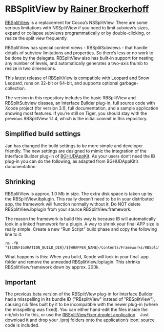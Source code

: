 RBSplitView by [Rainer Brockerhoff][1]
======================================

[RBSplitView][2] is a replacement for Cocoa’s NSSplitView. There are some serious limitations with NSSplitView if you need to limit subview’s sizes, expand or collapse subviews programmatically or by double-clicking, or resize the split view frequently.

RBSplitView has special content views - RBSplitSubviews - that handle details of subview limitations and properties. So there’s less or no work to be done by the delegate. RBSplitView also has built-in support for nesting any number of levels, and automatically generates a two-axis thumb to resize in two dimensions.

This latest release of RBSplitView is compatible with Leopard and Snow Leopard, runs on 32-bit or 64-bit, and supports optional garbage-collection.

The version in this repository includes the basic RBSplitView and RBSplitSubview classes, an Interface Builder plug-in, full source code with Xcode project (for version 3.1), full documentation, and a sample application showing most features. If you’re still on Tiger, you should stay with the previous RBSplitView 1.1.4, which is the initial commit in this repository. 

Simplified build settings
-------------------------

Jan has changed the build settings to be more simple and developer friendly. The new settings are designed to mimic the integration of the Interface Builder plug-in of [BGHUDAppKit][4]. As your users don’t need the IB plug-in you can do the following, as adapted from BGHUDAppKit’s documentation:

Shrinking
---------

RBSplitView is approx. 1.0 Mb in size. The extra disk space is taken up by the RBSplitView.ibplugin. This really doesn’t need to be in your distributed app, the framework will function normally without it. Do NOT delete RBSplitView.ibplugin from your source RBSplitView.framework.

The reason the framework is build this way is because IB will automatically look in a linked framework for a plugin. A way to shrink your final APP size is really simple. Create a new “Run Script” build phase and copy the following line to it.

    rm -fR "${CONFIGURATION_BUILD_DIR}/${WRAPPER_NAME}/Contents/Frameworks/RBSplitView.framework/Versions/Current/Resources/RBSplitView.ibplugin"

What happens is this: When you build, Xcode will look in your final .app folder and	remove the unneeded RBSplitView.ibplugin. This shrinks RBSplitView.framework down by approx. 200k. 

Important
---------

The previous beta version of the RBSplitView plug-in for Interface Builder had a misspelling in its bundle ID ("RBsplitView" instead of "RBSplitView"), causing nib files built by it to be incompatible with the newer plug-in (where the misspelling was fixed). You can either hand-edit the files inside the nib/xib to fix this, or use the [RBSplitViewFixer droplet application][3].
 
Just download it and drop your .lproj folders onto the application’s icon; source code is included.

  [1]: http://www.brockerhoff.net/
  [2]: http://brockerhoff.net/src/rbs.html
  [3]: http://brockerhoff.net/src/RBSplitViewFixer.zip
  [4]: http://www.binarymethod.com/bghudappkit/
  